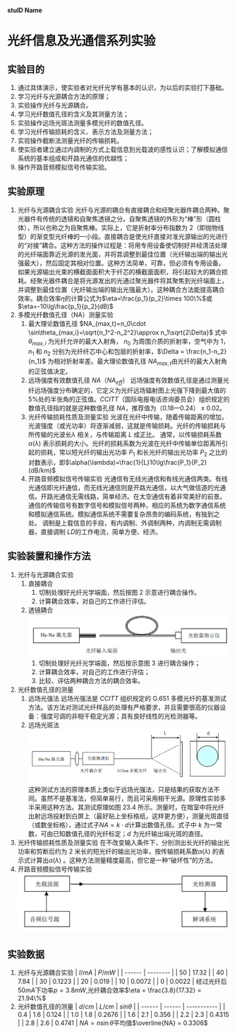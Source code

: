 **stuID Name**

# 光纤信息及光通信系列实验

## 实验目的

1. 通过具体演示，使实验者对光纤光学有基本的认识，为以后的实验打下基础。
2. 学习光纤与光源耦合方法的原理；
3. 实验操作光纤与光源耦合。
4. 学习光纤数值孔径的含义及其测量方法；
5. 实验操作远场光斑法测量多模光纤的数值孔径。
6. 学习光纤传输损耗的含义、表示方法及测量方法；
7. 实验操作截断法测量光纤的传输损耗。
8. 使实验者建立通过内调制的方式上载信息到光载波的感性认识；了解模拟通信系统的基本组成和开路光通信的优越性；
9. 操作开路音频模拟信号传输实验。

## 实验原理
1. 光纤与光源耦合实验
   光纤与光源的耦合有直接耦合和经聚光器件耦合两种。聚光器件有传统的透镜和自聚焦透镜之分。自聚焦透镜的外形为“棒”形（圆柱体），所以也称之为自聚焦棒。实际上，它是折射率分布指数为 2（即抛物线型）的渐变型光纤棒的一小段。直接耦合是使光纤直接对准光源输出的光进行的“对接”耦合。这种方法的操作过程是：将用专用设备使切制好并经清洁处理的光纤端面靠近光源的发光面，并将其调整到最佳位置（光纤输出端的输出光强最大），然后固定其相对位置。这种方法简单，可靠，但必须有专用设备。 如果光源输出光束的横截面面积大于纤芯的横截面面积，将引起较大的耦合损耗。经聚光器件耦合是将光源发出的光通过聚光器件将其聚焦到光纤端面上，并调整到最佳位置（光纤输出端的输出光强最大）。这种耦合方法能提高耦合效率。耦合效率$η$的计算公式为$\eta=\frac{p_1}{p_2}\times 100\%$或$\eta=-10\lg\frac{p_1}{p_2}(dB)$
2. 多模光纤数值孔径（NA）测量实验
   1. 最大理论数值孔径 $NA_{max,t}=n_0\cdot \sin\theta_{max,i}=\sqrt{n_1^2-n_2^2}\approx n_1\sqrt{2\Delta}$ 
   式中$\theta_{max,i}$ 为光纤允许的最大入射角， $n_0$ 为周围介质的折射率，空气中为 1， $n_1$ 和 $n_2$ 分别为光纤纤芯中心和包层的折射率，$\Delta = \frac{n_1-n_2}{n_1}$ 为相对折射率差。最大理论数值孔径 $NA_{max,t}$由光纤的最大入射角的正弦值决定。 
   2. 远场强度有效数值孔径 $NA（NA_{eff}）$
      远场强度有效数值孔径是通过测量光纤远场强度分布确定的，它定义为光纤远场辐射图上光强下降到最大值的 5%处的半张角的正弦值。$CCITT$（国际电报电话咨询委员会）组织规定的数值孔径指的就是这种数值孔径 $NA$，推荐值为$（0.18—0.24）±0.02$。
   3. 光纤传输损耗性质及测量实验
      光波在光纤中传输，随着传输距离的增加，光波强度（或光功率）将逐渐减弱，这就是传输损耗。光纤的传输损耗与所传输的光波长$\lambda$ 相关，与传输距离 $L$ 成正比。
      通常，以传输损耗系数$\alpha(\lambda)$ 表示损耗的大小。光纤的损耗系数为光波在光纤中传输单位距离所引起的损耗，常以短光纤的输出光功率 $P_1$ 和长光纤的输出光功率 $P_2$ 之比的对数表示，即$\alpha(\lambda)=\frac{1}{L}10\lg\frac{P_1}{P_2}(dB/km)$
    4. 开路音频模拟信号传输实验
      光通信有无线光通信和有线光通信两类。有线光通信即光纤通信，而无线光通信则是开路光通信，以大气做信道的光通信。开路光通信无需线路，简单经济。在太空通信有着非常美好的前景。 通信的传输信号有数字信号和模拟信号两种，相应的系统为数字通信系统和模拟通信系统。模拟通信系统不需要复杂昂贵的编码系统，有独到之处。 调制是上载信息的手段，有内调制、外调制两种，内调制无需调制器，直接调制 $LD$的工作电流，简单方便、经济。 
## 实验装置和操作方法
1. 光纤与光源耦合实验
   1. 直接耦合
      1. 切制处理好光纤光学端面，然后按图 2 示意进行耦合操作。
      2. 计算耦合效率，对自己的工作进行评估。
   2. 透镜耦合
      ![](1.png)
      1. 切制处理好光纤光学端面，然后按示意图 3 进行耦合操作；
      2. 计算耦合效率，对自己的工作进行评估；
      3. 比较、评估两种耦合方法的耦合效率。
2. 光纤数值孔径的测量
   1. 远场光强法
      远场光强法是 $CCITT$ 组织规定的 G.651 多模光纤的基准测试方法。该方法对测试光纤样品的处理有严格要求，并且需要很高的仪器设备：强度可调的非相干稳定光源；具有良好线性的光检测器等。
    2. 远场光斑法
      ![](2.png)
      这种测试方法的原理本质上类似于远场光强法，只是结果的获取方法不同。虽然不是基准法，但简单易行，而且可采用相干光源。原理性实验多半采用这种方法。其测试原理如图 23.4 所示。测量时，在暗室中将光纤出射远场投射到白屏上（最好贴上坐标格纸，这样更方便），测量光斑直径（或数坐标格），通过式子$NA=k\cdot d$计算出数值孔径。式子中 $k$ 为一常数，可由已知数值孔径的光纤标定；$d$ 为光纤输出端光斑的直径。
3. 光纤传输损耗性质及测量实验
   在不改变输入条件下，分别测出长光纤的输出光功率和剪断后约为 2 米长的短光纤的输出光功率，按传输损耗系数$\alpha(\lambda)$ 的表示式计算出$\alpha(\lambda)$ 。这种方法测量精度最高，但它是一种“破坏性”的方法。
4. 开路音频模拟信号传输实验
   ![](3.png)

## 实验数据

1. 光纤与光源耦合实验
   | $I/mA$ | $P/mW$   |
   | ------ | -------- |
   | $50$   | $17.32$  |
   | $40$   | $7.84$   |
   | $30$   | $0.1223$ |
   | $20$   | $0.019$  |
   | $10$   | $0.0072$ |
   | $0$    | $0.0022$ |
   经过光纤后$50mA$下功率$p = 3.8mW$,光纤耦合效率$\eta = \frac{3.8}{17.32} = 21.94\%$
2. 光纤数值孔径的测量
   | $d/cm$ | $L/cm$ | $sin\theta$ |
   | ------ | ------ | ----------- |
   | $0.4$  | $1.6$  | $0.124$     |
   | $1.0$  | $1.8$  | $0.2676$    |
   | $1.6$  | $2.1$  | $0.356$     |
   | $2.2$  | $2.3$  | $0.4315$    |
   | $2.8$  | $2.6$  | $0.4741$    |
   $NA = n\sin\theta$平均值$\overline{NA} = 0.3306$